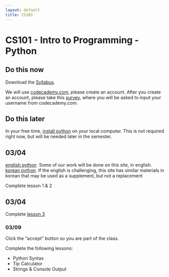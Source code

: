 ```yaml
---
layout: default
title: CS101
---
```


# CS101 - Intro to Programming - Python

## Do this now
Download the [Syllabus](/ggu/CS101.pdf).

We will use [codecademy.com](https://www.codecademy.com), please create an account.
After you create an account, please take this [survey](http://goo.gl/forms/6XSFltmVtg), where you will be asked to input your username from codecademy.com.

## Do this later

In your free time, [install python](https://www.python.org/downloads/) on your local computer.
This is not required right now, but will be needed later in the semester.

## 03/04

[english python](https://www.codecademy.com/learn/python) ­ Some of our work will be done on this site, in english.
[korean python](https://www.codecademy.com/en/tracks/python-ko) ­ If the english is challenging, this site has similar materials in
korean that may be used as a supplement, but not a replacement

Complete lesson 1 & 2

## 03/04

Complete [lesson 3](https://www.codecademy.com/courses/python-beginner-sRXwR/0/1?curriculum_id=4f89dab3d788890003000096)

### 03/09

Click the "accept" button so you are part of the class.

Complete the following lessons:

- Python Syntax
- Tip Calculator
- Strings & Console Output
